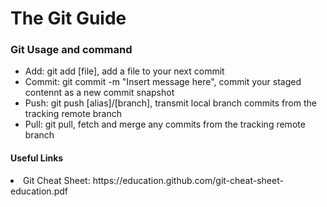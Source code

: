 <h1>The Git Guide</h1>

<h3>Git Usage and command</h3>
<ul>
  <Li>Add: git add [file], add a file to your next commit</li>
  <Li>Commit: git commit -m "Insert message here", commit your staged contennt as a new commit snapshot</li>
  <Li>Push: git push [alias]/[branch], transmit local branch commits from the tracking remote branch</li>
  <Li>Pull: git pull, fetch and merge any commits from the tracking remote branch</Li>
</ul>

<h4>Useful Links</h4>
<p>
<li>Git Cheat Sheet: https://education.github.com/git-cheat-sheet-education.pdf</li>
</p>
